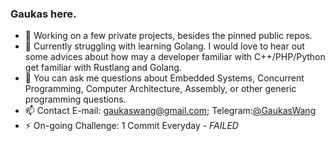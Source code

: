 ### Gaukas here.

- 🔭 Working on a few private projects, besides the pinned public repos.
- 🤔 Currently struggling with learning Golang. I would love to hear out some advices about how may a developer familiar with C++/PHP/Python get familiar with Rustlang and Golang.
- 💬 You can ask me questions about Embedded Systems, Concurrent Programming, Computer Architecture, Assembly, or other generic programming questions.
- 📫 Contact E-mail: gaukaswang@gmail.com; Telegram:[@GaukasWang](https://t.me/GaukasWang)
- ⚡ On-going Challenge: 1 Commit Everyday - *FAILED*
<!--
**Gaukas/Gaukas** is a ✨ _special_ ✨ repository because its `README.md` (this file) appears on your GitHub profile.

Here are some ideas to get you started:

- 🔭 I’m currently working on ...
- 🌱 I’m currently learning ...
- 👯 I’m looking to collaborate on ...
- 📫 How to reach me: ...
- 😄 Pronouns: ...
- 🤔 I’m looking for help with ...
- 💬 Ask me about ...
- ⚡ Fun fact: ...
-->
